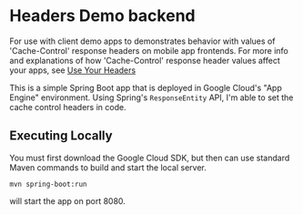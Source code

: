 # Headers Demo backend
For use with client demo apps to demonstrates behavior with values of 'Cache-Control' response headers on mobile app frontends.
For more info and explanations of how 'Cache-Control' response header values affect
your apps, see [Use Your Headers](https://blog.diveinsoft.com/2024/04/for-on-device-caching-use-your-headers.html)

This is a simple Spring Boot app that is deployed in Google Cloud's "App Engine" environment.
Using Spring's `ResponseEntity` API, I'm able to set the cache control headers in code.

## Executing Locally
You must first download the Google Cloud SDK, but then can use standard Maven commands to build and start the local server.

`mvn spring-boot:run`

will start the app on port 8080.

